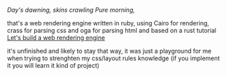 *Day's dawning, skins crawling Pure morning,*

that's a web rendering engine written in ruby, using Cairo for rendering, crass for parsing css and oga for parsing html and 
based on a rust tutorial [Let's build a web rendering engine](https://limpet.net/mbrubeck/2014/08/08/toy-layout-engine-1.html)

it's unfinished and likely to stay that way, it was just a playground for me when trying to strenghten my css/layout rules knowledge (if you implement it you will learn it kind of project)
